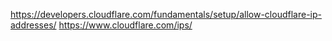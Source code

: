 https://developers.cloudflare.com/fundamentals/setup/allow-cloudflare-ip-addresses/
https://www.cloudflare.com/ips/
